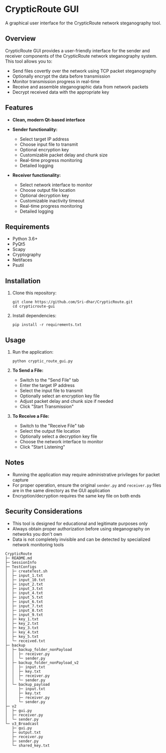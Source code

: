 # CrypticRoute GUI

A graphical user interface for the CrypticRoute network steganography tool.

## Overview

CrypticRoute GUI provides a user-friendly interface for the sender and receiver components of the CrypticRoute network steganography system. This tool allows you to:

- Send files covertly over the network using TCP packet steganography
- Optionally encrypt the data before transmission
- Monitor transmission progress in real-time
- Receive and assemble steganographic data from network packets
- Decrypt received data with the appropriate key

## Features

- **Clean, modern Qt-based interface**
- **Sender functionality:**
  - Select target IP address
  - Choose input file to transmit
  - Optional encryption key
  - Customizable packet delay and chunk size
  - Real-time progress monitoring
  - Detailed logging
  
- **Receiver functionality:**
  - Select network interface to monitor
  - Choose output file location
  - Optional decryption key
  - Customizable inactivity timeout
  - Real-time progress monitoring
  - Detailed logging

## Requirements

- Python 3.6+
- PyQt5
- Scapy
- Cryptography
- Netifaces
- Psutil

## Installation

1. Clone this repository:
   ```
   git clone https://github.com/Sri-dhar/CrypticRoute.git
   cd crypticroute-gui
   ```

2. Install dependencies:
   ```
   pip install -r requirements.txt
   ```

## Usage

1. Run the application:
   ```
   python cryptic_route_gui.py
   ```

2. **To Send a File:**
   - Switch to the "Send File" tab
   - Enter the target IP address
   - Select the input file to transmit
   - Optionally select an encryption key file
   - Adjust packet delay and chunk size if needed
   - Click "Start Transmission"

3. **To Receive a File:**
   - Switch to the "Receive File" tab
   - Select the output file location
   - Optionally select a decryption key file
   - Choose the network interface to monitor
   - Click "Start Listening"

## Notes

- Running the application may require administrative privileges for packet capture
- For proper operation, ensure the original `sender.py` and `receiver.py` files are in the same directory as the GUI application
- Encryption/decryption requires the same key file on both ends

## Security Considerations

- This tool is designed for educational and legitimate purposes only
- Always obtain proper authorization before using steganography on networks you don't own
- Data is not completely invisible and can be detected by specialized network monitoring tools

```
CrypticRoute
├─ README.md
├─ SessionInfo
├─ TestConfigs
│  ├─ createTest.sh
│  ├─ input_1.txt
│  ├─ input_10.txt
│  ├─ input_2.txt
│  ├─ input_3.txt
│  ├─ input_4.txt
│  ├─ input_5.txt
│  ├─ input_6.txt
│  ├─ input_7.txt
│  ├─ input_8.txt
│  ├─ input_9.txt
│  ├─ key_1.txt
│  ├─ key_2.txt
│  ├─ key_3.txt
│  ├─ key_4.txt
│  ├─ key_5.txt
│  └─ received.txt
├─ backup
│  ├─ backup_folder_nonPayload
│  │  ├─ receiver.py
│  │  └─ sender.py
│  ├─ backup_folder_nonPayload_v2
│  │  ├─ input.txt
│  │  ├─ key.txt
│  │  ├─ receiver.py
│  │  └─ sender.py
│  └─ backup_payload
│     ├─ input.txt
│     ├─ key.txt
│     ├─ receiver.py
│     └─ sender.py
├─ v2
│  ├─ gui.py
│  ├─ receiver.py
│  └─ sender.py
└─ v3_Broadcast
   ├─ gui.py
   ├─ output.txt
   ├─ receiver.py
   ├─ sender.py
   └─ shared_key.txt

```
